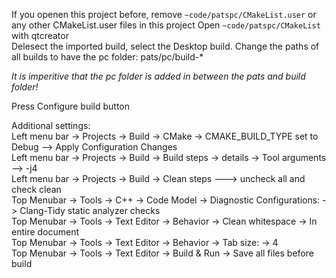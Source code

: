If you openen this project before, remove `~code/patspc/CMakeList.user` or any other CMakeList.user files in this project
Open `~code/patspc/CMakeList` with qtcreator  
Delesect the imported  build, select the Desktop build. Change the paths of all builds to have the pc folder: pats/pc/build-*  

*It is imperitive that the pc folder is added in between the pats and build folder!*

Press Configure build button  
    
Additional settings:  
Left menu bar -> Projects -> Build -> CMake -> CMAKE_BUILD_TYPE set to Debug --> Apply Configuration Changes  
Left menu bar -> Projects -> Build -> Build steps -> details -> Tool arguments --> -j4  
Left menu bar -> Projects -> Build -> Clean steps ---> uncheck all and check clean  
Top Menubar -> Tools -> C++ -> Code Model -> Diagnostic Configurations: -> Clang-Tidy static analyzer checks  
Top Menubar -> Tools -> Text Editor -> Behavior -> Clean whitespace -> In entire document  
Top Menubar -> Tools -> Text Editor -> Behavior -> Tab size: -> 4  
Top Menubar -> Tools -> Text Editor -> Build & Run -> Save all files before build
